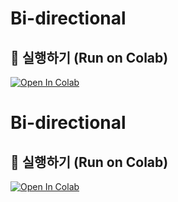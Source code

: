 # Bi-directional
## 🔗 실행하기 (Run on Colab)

[![Open In Colab](https://colab.research.google.com/assets/colab-badge.svg)](
https://colab.research.google.com/github/KIMEUIJOON-KNU/Bi-directional/blob/main/Bi-TMM%20colab.ipynb)


# Bi-directional
## 🔗 실행하기 (Run on Colab)

[![Open In Colab](https://colab.research.google.com/assets/colab-badge.svg)](
https://colab.research.google.com/github/KIMEUIJOON-KNU/Bi-directional/blob/main/bi-directional.ipynb)
